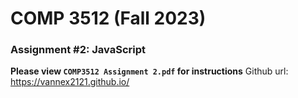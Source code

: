 # COMP 3512 (Fall 2023)
### Assignment #2: JavaScript

**Please view `COMP3512 Assignment 2.pdf` for instructions**
Github url: https://vannex2121.github.io/  
  
